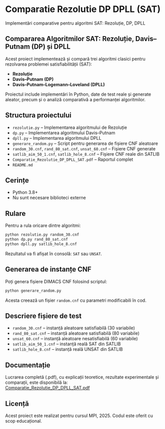 # Comparatie Rezolutie DP DPLL (SAT)

Implementări comparative pentru algoritmi SAT: Rezoluție, DP, DPLL

## Compararea Algoritmilor SAT: Rezoluție, Davis–Putnam (DP) și DPLL

Acest proiect implementează și compară trei algoritmi clasici pentru rezolvarea problemei satisfiabilității (SAT):

- **Rezoluție**
- **Davis–Putnam (DP)**
- **Davis–Putnam–Logemann–Loveland (DPLL)**

Proiectul include implementări în Python, date de test reale și generate aleator, precum și o analiză comparativă a performanței algoritmilor.



## Structura proiectului

- `rezolutie.py` – Implementarea algoritmului de Rezoluție  
- `dp.py` – Implementarea algoritmului Davis–Putnam  
- `dpll.py` – Implementarea algoritmului DPLL  
- `generare_random.py` – Script pentru generarea de fișiere CNF aleatoare  
- `random_30.cnf`, `rand_80_sat.cnf`, `unsat_60.cnf` – Fișiere CNF generate  
- `satlib_aim_50_1.cnf`, `satlib_hole_8.cnf` – Fișiere CNF reale din SATLIB  
- `Comparatie_Rezolutie_DP_DPLL_SAT.pdf` – Raportul complet  
- `README.md`


## Cerințe

- Python 3.8+
- Nu sunt necesare biblioteci externe


## Rulare

Pentru a rula oricare dintre algoritmi:

```bash
python rezolutie.py random_30.cnf
python dp.py rand_80_sat.cnf
python dpll.py satlib_hole_8.cnf
```

Rezultatul va fi afișat în consolă: `SAT` sau `UNSAT`.

## Generarea de instanțe CNF

Poți genera fișiere DIMACS CNF folosind scriptul:

```bash
python generare_random.py
```

Acesta creează un fișier `random.cnf` cu parametri modificabili în cod.

## Descriere fișiere de test

- `random_30.cnf` – instanță aleatoare satisfiabilă (30 variabile)  
- `rand_80_sat.cnf` – instanță aleatoare satisfiabilă (80 variabile)  
- `unsat_60.cnf` – instanță aleatoare nesatisfiabilă (60 variabile)  
- `satlib_aim_50_1.cnf` – instanță reală SAT din SATLIB  
- `satlib_hole_8.cnf` – instanță reală UNSAT din SATLIB

## Documentație

Lucrarea completă (.pdf), cu explicații teoretice, rezultate experimentale și comparații, este disponibilă la:  
[Comparatie_Rezolutie_DP_DPLL_SAT.pdf](./Comparatie_Rezolutie_DP_DPLL_SAT.pdf)


## Licență

Acest proiect este realizat pentru cursul MPI, 2025. Codul este oferit cu scop educațional.
